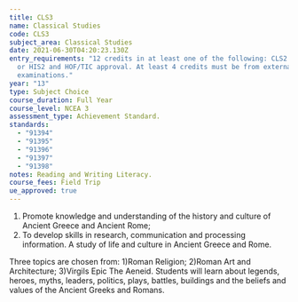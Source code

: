 ```yaml
---
title: CLS3
name: Classical Studies
code: CLS3
subject_area: Classical Studies
date: 2021-06-30T04:20:23.130Z
entry_requirements: "12 credits in at least one of the following: CLS2 or ENG2
  or HIS2 and HOF/TIC approval. At least 4 credits must be from external
  examinations."
year: "13"
type: Subject Choice
course_duration: Full Year
course_level: NCEA 3
assessment_type: Achievement Standard.
standards:
  - "91394"
  - "91395"
  - "91396"
  - "91397"
  - "91398"
notes: Reading and Writing Literacy.
course_fees: Field Trip
ue_approved: true
---
```

1. Promote knowledge and understanding of the history and culture of Ancient Greece and Ancient Rome;
2. To develop skills in research, communication and processing information. A study of life and culture in Ancient Greece and Rome. 

Three topics are chosen from: 1)Roman Religion; 2)Roman Art and Architecture; 3)Virgils Epic The Aeneid.  Students will learn about legends, heroes, myths, leaders, politics, plays, battles, buildings and the beliefs and values of the Ancient Greeks and Romans.